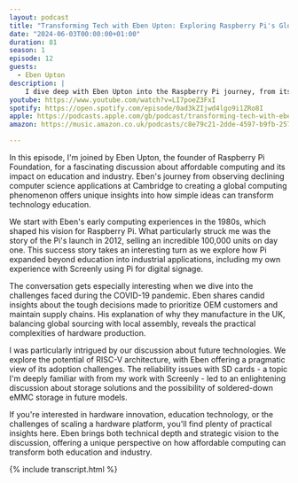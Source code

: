 ```yaml
---
layout: podcast
title: "Transforming Tech with Eben Upton: Exploring Raspberry Pi's Global Impact"
date: "2024-06-03T00:00:00+01:00"
duration: 81
season: 1
episode: 12
guests:
  - Eben Upton
description: |
    I dive deep with Eben Upton into the Raspberry Pi journey, from its origins in computer science education to its impact on industrial applications. We explore everything from SD card durability to the future of RISC-V, and how Screenly leverages Pi for digital signage.
youtube: https://www.youtube.com/watch?v=LI7poeZ3FxI
spotify: https://open.spotify.com/episode/0ad3kZIjwd4lgo9i1ZRo8I
apple: https://podcasts.apple.com/gb/podcast/transforming-tech-with-eben-upton-exploring-raspberry/id1722663295?i=1000657611219
amazon: https://music.amazon.co.uk/podcasts/c8e79c21-2dde-4597-b9fb-257ecbc2bf29/episodes/5e781732-e618-4b2b-a273-9c80e2b2b522/nerding-out-with-viktor-transforming-tech-with-eben-upton-exploring-raspberry-pi%E2%80%99s-global-impact-from-education-to-industry

---
```


In this episode, I'm joined by Eben Upton, the founder of Raspberry Pi Foundation, for a fascinating discussion about affordable computing and its impact on education and industry. Eben's journey from observing declining computer science applications at Cambridge to creating a global computing phenomenon offers unique insights into how simple ideas can transform technology education.

We start with Eben's early computing experiences in the 1980s, which shaped his vision for Raspberry Pi. What particularly struck me was the story of the Pi's launch in 2012, selling an incredible 100,000 units on day one. This success story takes an interesting turn as we explore how Pi expanded beyond education into industrial applications, including my own experience with Screenly using Pi for digital signage.

The conversation gets especially interesting when we dive into the challenges faced during the COVID-19 pandemic. Eben shares candid insights about the tough decisions made to prioritize OEM customers and maintain supply chains. His explanation of why they manufacture in the UK, balancing global sourcing with local assembly, reveals the practical complexities of hardware production.

I was particularly intrigued by our discussion about future technologies. We explore the potential of RISC-V architecture, with Eben offering a pragmatic view of its adoption challenges. The reliability issues with SD cards - a topic I'm deeply familiar with from my work with Screenly - led to an enlightening discussion about storage solutions and the possibility of soldered-down eMMC storage in future models.

If you're interested in hardware innovation, education technology, or the challenges of scaling a hardware platform, you'll find plenty of practical insights here. Eben brings both technical depth and strategic vision to the discussion, offering a unique perspective on how affordable computing can transform both education and industry.

{% include transcript.html %}
